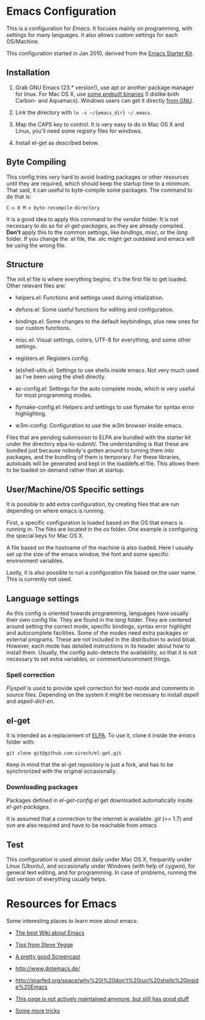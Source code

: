 # Emacs Configuration

This is a configuration for _Emacs_. It focuses mainly on programming,
with settings for many languages. It also allows custom settings for
each OS/Machine.

This configuration started in Jan 2010, derived from the [Emacs
Starter Kit](http://github.com/technomancy/emacs-starter-kit/).

## Installation

1. Grab GNU Emacs (23.* version!), use apt or another package manager
for linux. For Mac OS X, use [some prebuilt
binaries](http://emacsformacosx.com/) (I dislike both Carbon- and
Aquamacs). Windows users can get it directly [from
GNU](http://ftp.gnu.org/pub/gnu/emacs/windows/emacs-23.1-bin-i386.zip).

2. Link the directory with `ln -s ~/{emacs_dir} ~/.emacs`.

3. Map the CAPS key to control. It is very easy to do in Mac OS X and
Linux, you'll need some registry files for windows.

4. Install el-get as described below.

## Byte Compiling

This config tries very hard to avoid loading packages or other
resources until they are required, which should keep the startup time
to a minimum. That said, it can useful to byte-compile some
packages. The command to do that is:

`C-u 0 M-x byte-recompile-directory`

It is a good idea to apply this command to the _vendor_ folder. It is
not necessary to do so for _el-get-packages_, as they are already
compiled. __Don't__ apply this to the common settings, like
_bindings_, _misc_, or the _lang_ folder. If you change the .el file,
the .elc might get outdated and emacs will be using the wrong file.

## Structure

The init.el file is where everything begins. It's the first file to
get loaded. Other relevant files are:

* helpers.el: Functions and settings used during intialization.

* defuns.el: Some useful functions for editing and configuration.

* bindings.el: Some changes to the default keybindings, plus new ones
  for our custom functions.

* misc.el: Visual settings, colors, UTF-8 for everything, and some
  other settings.

* registers.el: Registers config.

* (e)shell-utils.el: Settings to use shells inside emacs. Not very
  much used as I've been using the shell directly.

* ac-config.el: Settings for the auto complete mode, which is very
  useful for most programming modes.

* flymake-config.el: Helpers and settings to use flymake for syntax
  error highlighting.

* w3m-config: Configuration to use the _w3m_ browser inside emacs.

Files that are pending submission to ELPA are bundled with the starter
kit under the directory elpa-to-submit/. The understanding is that
these are bundled just because nobody's gotten around to turning them
into packages, and the bundling of them is temporary. For these
libraries, autoloads will be generated and kept in the loaddefs.el
file. This allows them to be loaded on demand rather than at startup.

## User/Machine/OS Specific settings

It is possible to add extra configuration, by creating files that are
run depending on where emacs is running.

First, a specific configuration is loaded based on the OS that emacs is
running in. The files are located in the _os_ folder. One example is
configuring the special keys for Mac OS X.

A file based on the hostname of the machine is also loaded. Here I
usually set up the size of the emacs window, the font and some
specific environment variables.

Lastly, it is also possible to run a configuration file based on the
user name. This is currently not used.

## Language settings

As this config is oriented towards programming, languages have usually
their own config file. They are found in the _lang_ folder. They are
centered around setting the correct mode, specific bindings, syntax
error highlight and autocomplete facilities. Some of the modes need
extra packages or external programs. These are not included in the
distribution to avoid bloat. However, each mode has detailed
instructions in its header about how to install them. Usually, the
config auto-detects the availability, so that it is not necessary to
set extra variables, or comment/uncomment things.

### Spell correction

_Flyspell_ is used to provide spell correction for text-mode and
comments in source files. Depending on the system it might be
necessary to install _aspell_ and _aspell-dict-en_.

## el-get

It is intended as a replacement of [ELPA](http://tromey.com/elpa). To
use it, clone it inside the _emacs_ folder with:

`git clone git@github.com:sirech/el-get.git`

Keep in mind that the el-get repository is just a fork, and has to be
synchronized with the original occasionally.

### Downloading packages

Packages defined in _el-get-config.el_ get downloaded automatically
inside _el-get-packages_.

It is assumed that a connection to the internet is available. _git_
(>= 1.7) and _svn_ are also required and have to be reachable from
_emacs_

## Test

This configuration is used almost daily under Mac OS X, frequently
under Linux (Ubuntu), and occasionally under Windows (with help of
cygwin), for general text editing, and for programming. In case of
problems, running the last version of everything usually helps.

# Resources for Emacs

Some interesting places to learn more about emacs:

* [The best Wiki about Emacs](www.emacswiki.org)

* [Tips from Steve
  Yegge](http://steve.yegge.googlepages.com/effective-emacs)

* [A pretty good Screencast](http://peepcode.com/products/meet-emacs)

* http://www.dotemacs.de/

* http://snarfed.org/space/why%20I%20don't%20run%20shells%20inside%20Emacs
  
* [This page is not actively maintained anymore, but still has good
  stuff](http://emacsblog.org/)
  
* [Some more tricks](http://sachachua.com/wp/category/emacs/)
